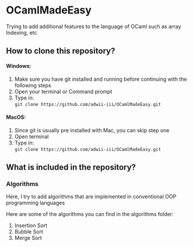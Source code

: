 # OCamlMadeEasy
Trying to add additional features to the language of OCaml such as array Indexing, etc

## How to clone this repository?
#### Windows:
1. Make sure you have git installed and running before continuing with the following steps
2. Open your terminal or Command prompt
3. Type in:<br>
`git clone https://github.com/adwii-iii/OCamlMadeEasy.git`

#### MacOS:
1. Since git is usually pre installed with Mac, you can skip step one
2. Open terminal
3. Type in:<br>
`git clone https://github.com/adwii-iii/OCamlMadeEasy.git`

## What is included in the repository?
### Algorithms
Here, I try to add algorithms that are implemented in conventional OOP programming languages

Here are some of the algorithms you can find in the algorithms folder:
1. Insertion Sort
2. Bubble Sort
3. Merge Sort
